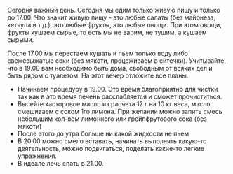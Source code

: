 Сегодня важный день. Сегодня мы едим только живую пищу и только до 17.00. Что значит живую пищу - это любые салаты (без майонеза, кетчупа и т.д.), это любые фрукты, это любые овощи.
При этом овощи, фрукты кушаем сырые, то есть мы не варим, не тушим, а кушаем сырыми.

После 17.00 мы перестаем кушать и пьем только воду либо свежевыжатые соки (без мякоти, процеживаем в ситечки). Учитывайте, что в 19.00 вам необходимо быть дома, свободным от всяких дел и быть
рядом с туалетом. На этот вечер отложите все планы.

- Начинаем процедуру в 19.00. Это время благоприятно для чистки так как в это время печень расслабляется и сможет прочиститься. 
- Выпейте касторовое масло из расчета 12 г на 10 кг веса, масло смешиваем с соком 1го лимона. При желании можно запить смесь небольшим кол-вом лимонного или грейпфрутового сока (без мякоти)
- После этого до утра больше ни какой жидкости не пьем
- В 20.00 можно смело вставать, начинать выполнять какую-то деятельность, можно подвигаться, поделать какие-то легкие упражнения.
- В идеале лечь спать в 21.00.